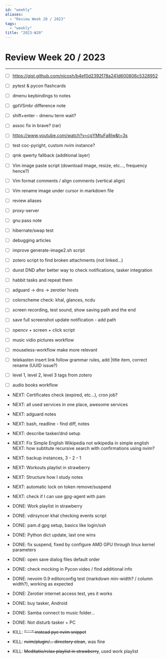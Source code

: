 ```yaml
---
id: "weekly"
aliases:
  - "Review Week 20 / 2023"
tags:
  - "weekly"
title: "2023-W20"
---
```


# Review Week 20 / 2023

---

- [ ] https://gist.github.com/nicosh/b4ef0d2392f78a241d600806c5328952
- [ ] pytest & pycon flashcards

- [ ] dmenu keybindings to notes
- [ ] gptVSmbr difference note
- [ ] shift+enter - dmenu term wait?
- [ ] assoc fix in brave? (rar)
- [ ] https://www.youtube.com/watch?v=cgYMtuFa8Iw&t=3s
- [ ] test coc-pyright, custom nvim instance?
- [ ] qmk qwerty fallback (additional layer)
- [ ] Vim image paste script (download image, resize, etc..., frequency hence?)
- [ ] Vim format comments / align comments (vertical align)
- [ ] Vim rename image under cursor in markdown file
- [ ] review aliases
- [ ] proxy-server
- [ ] gnu pass note
- [ ] hibernate/swap test
- [ ] debugging articles
- [ ] improve generate-image2.sh script

- [ ] zotero script to find broken attachments (not linked...)
- [ ] dunst DND after better way to check notifications, tasker integration
- [ ] habbit tasks and repeat them
- [ ] adguard -> dns -> zerotier hosts
- [ ] colorscheme check: khal, glances, ncdu

- [ ] screen recording, test sound, show saving path and the end
- [ ] save full screenshot update notification - add path
- [ ] opencv + screen + click script
- [ ] music vidio pictures workflow
- [ ] mouseless-workflow make more relevant
- [ ] telekasten insert link follow grammar rules, add |title item, correct
      rename (UUID issue?)
- [ ] level 1, level 2, level 3 tags from zotero
- [ ] audio books workflow

- NEXT: Certificates check (expired, etc...), cron job?
- NEXT: all used services in one place, awesome services
- NEXT: adguard notes
- NEXT: bash, readline - find diff, notes
- NEXT: describe tasker/dnd setup
- NEXT: Fix Simple English Wikipedia not wikipedia in simple english
  NEXT: how subtitute recursive search with confirmations using nvim?
- NEXT: backup instances, 3 - 2 - 1
- NEXT: Workouts playlist in strawberry
- NEXT: Structure how I study notes
- NEXT: automatic lock on token remove/suspend
- NEXT: check if I can use gpg-agent with pam

- DONE: Work playlist in strawberry
- DONE: vdirsyncer khal checking events script
- DONE: pam.d gpg setup, basics like login/ssh
- DONE: Python dict update, last one wins
- DONE: fix suspend, fixed by configure AMD GPU through linux kernel parameters
- DONE: open save dialog files default order
- DONE: check mocking in Pycon video / find additional info
- DONE: nevoim 0.9 editorconfig test (markdown min-width? / column width?), working as expected
- DONE: Zerotier internet access test, yes it works
- DONE: buy tasker, Android
- DONE: Samba connect to music folder...
- DONE: Not disturb tasker + PC

- KILL: ~~"````" instead pyc nvim snippet~~
- KILL: ~~nvim/plugin/... directory clean~~, was fine
- KILL: ~~Meditatio/relax playlist in strawberry~~, used work playlist
